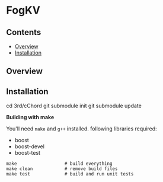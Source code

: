 # FogKV

Contents
--------
<ul>
<li><a href="#overview">Overview</a></li>
<li><a href="#installation">Installation</a></li>
</ul>

<a name="overview"></a>
Overview
--------

<a name="installation"></a>
Installation
------------

cd 3rd/cChord
git submodule init
git submodule update

**Building with make**

You'll need `make` and `g++` installed.
following libraries required:
<ul>
<li>boost</li>
<li>boost-devel</li>
<li>boost-test</li>
</ul>


```
make                  # build everything
make clean            # remove build files
make test             # build and run unit tests
```
